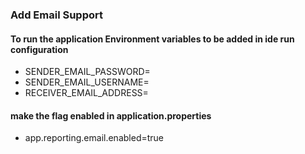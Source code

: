 ### Add Email Support

#### To run the application Environment variables to be added in ide run configuration

- SENDER_EMAIL_PASSWORD=<your-email-password>
- SENDER_EMAIL_USERNAME=<sender-email-address>
- RECEIVER_EMAIL_ADDRESS=<receiver-email-address>

#### make the flag enabled in application.properties
- app.reporting.email.enabled=true